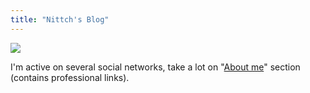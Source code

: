```yaml
---
title: "Nittch's Blog"
---
```


![](https://vrac.linkea.org/canard.jpg)

I'm active on several social networks, take a lot on "[About me](/aboutme)" section (contains professional links).

